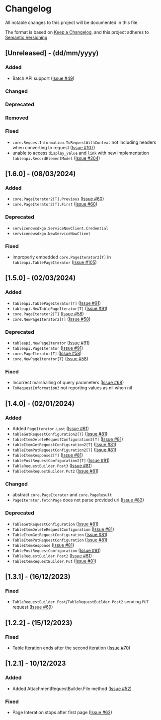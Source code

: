 # Changelog

All notable changes to this project will be documented in this file.

The format is based on [Keep a Changelog](https://keepachangelog.com/en/1.0.0/), and this project adheres to [Semantic Versioning](https://semver.org/spec/v2.0.0.html).

## [Unreleased] - (dd/mm/yyyy)

### Added

- Batch API support ([Issue #49](https://github.com/michaeldcanady/servicenow-sdk-go/issues/49))

### Changed

### Deprecated

### Removed

### Fixed

- `core.RequestInformation.ToRequestWithContext` not including headers when converting to request ([Issue #107](https://github.com/michaeldcanady/servicenow-sdk-go/issues/107))
- unable to access `display_value` and `link` with new implementation `tableapi.RecordElementModel` ([Issue #204](https://github.com/michaeldcanady/servicenow-sdk-go/issues/204))

## [1.6.0] - (08/03/2024)

### Added

- `core.PageIterator2[T].Previous` ([Issue #60](https://github.com/michaeldcanady/servicenow-sdk-go/issues/60))
- `core.PageIterator2[T].First` ([Issue #60](https://github.com/michaeldcanady/servicenow-sdk-go/issues/60))

### Deprecated

- `servicenowsdkgo.ServiceNowClient.Credential`
- `servicenowsdkgo.NewServiceNowClient`

### Fixed

- Improperly embedded `core.PageIterator2[T]` in `tableapi.TablePageIterator` ([Issue #105](https://github.com/michaeldcanady/servicenow-sdk-go/issues/105))

## [1.5.0] - (02/03/2024)

### Added

- `tableapi.TablePageIterator[T]` ([Issue #91](https://github.com/michaeldcanady/servicenow-sdk-go/issues/91))
- `tableapi.NewTablePageIterator[T]` ([Issue #91](https://github.com/michaeldcanady/servicenow-sdk-go/issues/91))
- `core.PageIterator2[T]` ([Issue #58](https://github.com/michaeldcanady/servicenow-sdk-go/issues/58))
- `core.NewPageIterator2[T]` ([Issue #58](https://github.com/michaeldcanady/servicenow-sdk-go/issues/58))

### Deprecated

- `tableapi.NewPageIterator` ([Issue #91](https://github.com/michaeldcanady/servicenow-sdk-go/issues/91))
- `tableapi.PageIterator` ([Issue #91](https://github.com/michaeldcanady/servicenow-sdk-go/issues/91))
- `core.PageIterator[T]` ([Issue #58](https://github.com/michaeldcanady/servicenow-sdk-go/issues/58))
- `core.NewPageIterator[T]` ([Issue #58](https://github.com/michaeldcanady/servicenow-sdk-go/issues/58))

### Fixed

- Incorrect marshalling of query parameters ([Issue #68](https://github.com/michaeldcanady/servicenow-sdk-go/issues/91))
- `ToRequestInformation3` not reporting values as nil when nil

## [1.4.0] - (02/01/2024)

### Added

- Added `PageIterator.Last` ([Issue #61](https://github.com/michaeldcanady/servicenow-sdk-go/issues/61))
- `tableGetRequestConfiguration2[T]` ([Issue #81](https://github.com/michaeldcanady/servicenow-sdk-go/issues/81))
- `tableItemDeleteRequestConfiguration2[T]` ([Issue #81](https://github.com/michaeldcanady/servicenow-sdk-go/issues/81))
- `tableItemGetRequestConfiguration2[T]` ([Issue #81](https://github.com/michaeldcanady/servicenow-sdk-go/issues/81))
- `tableItemPutRequestConfiguration2[T]` ([Issue #81](https://github.com/michaeldcanady/servicenow-sdk-go/issues/81))
- `TableItemResponse2[T]` ([Issue #81](https://github.com/michaeldcanady/servicenow-sdk-go/issues/81))
- `tablePostRequestConfiguration2[T]` ([Issue #81](https://github.com/michaeldcanady/servicenow-sdk-go/issues/81))
- `TableRequestBuilder.Post3` ([Issue #81](https://github.com/michaeldcanady/servicenow-sdk-go/issues/81))
- `TableItemRequestBuilder.Put2` ([Issue #81](https://github.com/michaeldcanady/servicenow-sdk-go/issues/81))

### Changed

- abstract `core.PageIterator` and `core.PageResult`
- `PageIterator.fetchPage` does not parse provided uri ([Issue #83](https://github.com/michaeldcanady/servicenow-sdk-go/issues/83))

### Deprecated

- `TableGetRequestConfiguration` ([Issue #81](https://github.com/michaeldcanady/servicenow-sdk-go/issues/81))
- `TableItemDeleteRequestConfiguration` ([Issue #81](https://github.com/michaeldcanady/servicenow-sdk-go/issues/81))
- `TableItemGetRequestConfiguration` ([Issue #81](https://github.com/michaeldcanady/servicenow-sdk-go/issues/81))
- `TableItemPutRequestConfiguration` ([Issue #81](https://github.com/michaeldcanady/servicenow-sdk-go/issues/81))
- `TableItemResponse` ([Issue #81](https://github.com/michaeldcanady/servicenow-sdk-go/issues/81))
- `TablePostRequestConfiguration` ([Issue #81](https://github.com/michaeldcanady/servicenow-sdk-go/issues/81))
- `TableRequestBuilder.Post2` ([Issue #81](https://github.com/michaeldcanady/servicenow-sdk-go/issues/81))
- `TableItemRequestBuilder.Put` ([Issue #81](https://github.com/michaeldcanady/servicenow-sdk-go/issues/81))

## [1.3.1] - (16/12/2023)

### Fixed

- `TableRequestBuilder.Post`/`TableRequestBuilder.Post2` sending `PUT` request ([Issue #69](https://github.com/michaeldcanady/servicenow-sdk-go/issues/69))

## [1.2.2] - (15/12/2023)

### Fixed

- Table Iteration ends after the second iteration ([Issue #70](https://github.com/michaeldcanady/servicenow-sdk-go/issues/70))

## [1.2.1] - 10/12/2023

### Added

- Added AttachmentRequestBuilder.File method ([Issue #52](https://github.com/michaeldcanady/servicenow-sdk-go/pull/52))

### Fixed

- Page Interation stops after first page ([Issue #62](https://github.com/michaeldcanady/servicenow-sdk-go/pull/62))
